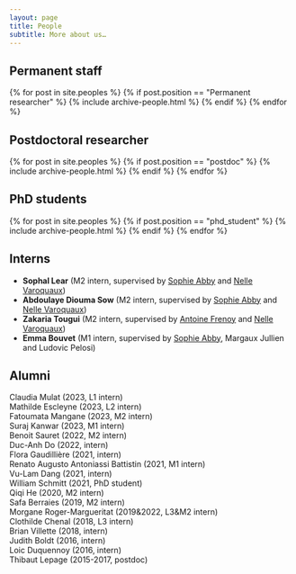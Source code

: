 ```yaml
---
layout: page
title: People
subtitle: More about us…
---
```


## Permanent staff

{% for post in site.peoples %}
    {% if post.position == "Permanent researcher" %}
        {% include archive-people.html %}
    {% endif %}
{% endfor %}

## Postdoctoral researcher

{% for post in site.peoples %}
    {% if post.position == "postdoc" %}
        {% include archive-people.html %}
    {% endif %}
{% endfor %}


## PhD students

{% for post in site.peoples %}
    {% if post.position == "phd_student" %}
        {% include archive-people.html %}
    {% endif %}
{% endfor %}


## Interns

- **Sophal Lear** (M2 intern, supervised by [Sophie
  Abby](https://sophieabby.github.io/) and [Nelle
  Varoquaux](https://nellev.github.io))
- **Abdoulaye Diouma Sow** (M2 intern, supervised by [Sophie
  Abby](https://sophieabby.github.io/) and [Nelle
  Varoquaux](nellev.github.io))
- **Zakaria Tougui**  (M2 intern, supervised by [Antoine
  Frenoy](https://perso.crans.org/frenoy/) and [Nelle
  Varoquaux](https://nellev.github.io))
- **Emma Bouvet** (M1 intern, supervised by [Sophie
  Abby](https://sophieabby.github.io/), Margaux Jullien 
  and Ludovic Pelosi)

## Alumni

Claudia Mulat (2023, L1 intern)  
Mathilde Escleyne (2023, L2 intern)  
Fatoumata Mangane (2023, M2 intern)  
Suraj Kanwar (2023, M1 intern)  
Benoit Sauret (2022, M2 intern)  
Duc-Anh Do (2022, intern)  
Flora Gaudillière (2021, intern)  
Renato Augusto Antoniassi Battistin (2021, M1 intern)  
Vu-Lam Dang (2021, intern)  
William Schmitt (2021, PhD student)  
Qiqi He (2020, M2 intern)  
Safa Berraies (2019, M2 intern)  
Morgane Roger-Margueritat (2019&2022, L3&M2 intern)  
Clothilde Chenal (2018, L3 intern)  
Brian Villette (2018, intern)  
Judith Boldt (2016, intern)  
Loic Duquennoy (2016, intern)  
Thibaut Lepage (2015-2017, postdoc)
